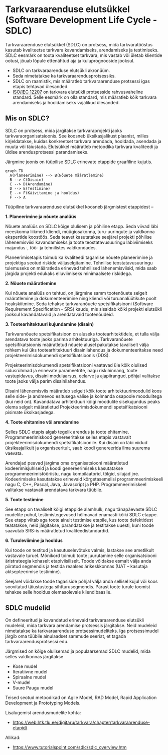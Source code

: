 # Tarkvaraarenduse elutsükkel (Software Development Life Cycle - SDLC)

Tarkvaraarenduse elutsükkel (SDLC) on protsess, mida tarkvaratööstus kasutab kvaliteetse tarkvara kavandamiseks, arendamiseks ja testimiseks. SDLC eesmärk on toota kvaliteetset tarkvara, mis vastab või ületab klientide ootusi, jõuab lõpule ettenähtud aja ja kuluprognooside jooksul.

- SDLC on tarkvaraarenduse elutsükli akronüüm.
- Seda nimetatakse ka tarkvaraarendusprotsessiks.
- SDLC on raamistik, mis määratleb tarkvaraarenduse protsessi igas etapis tehtavad ülesanded.
- [ISO/IEC 12207](https://www.iso.org/standard/43447.html) on tarkvara elutsükli protsesside rahvusvaheline standard. Selle eesmärk on olla standard, mis määratleb kõik tarkvara arendamiseks ja hooldamiseks vajalikud ülesanded.

## Mis on SDLC?

SDLC on protsess, mida järgitakse tarkvaraprojekti jaoks tarkvaraorganisatsioonis. See koosneb üksikasjalikust plaanist, milles kirjeldatakse, kuidas konkreetset tarkvara arendada, hooldada, asendada ja muuta või täiustada. Elutsükkel määratleb metoodika tarkvara kvaliteedi ja üldise arendusprotsessi parandamiseks.

Järgmine joonis on tüüpilise SDLC erinevate etappide graafiline kujutis.

```mermaid
graph TD
  A(Planeerimine) --> B(Nõuete määratlemine)
  B --> C(Disain)
  C --> D(Arendamine)
  D --> E(Testimine)
  E --> F(Käivitamine ja hooldus)
  F --> A
```

Tüüpiline tarkvaraarenduse elutsükkel koosneb järgmistest etappidest –

**1\. Planeerimine ja nõuete analüüs**

Nõuete analüüs on SDLC kõige olulisem ja põhiline etapp. Seda viivad läbi meeskonna liikmed kliendi, müügiosakonna, turu-uuringute ja valdkonna ekspertide koostöös. Seda teavet kasutatakse seejärel projekti põhilise lähenemisviisi kavandamiseks ja toote teostatavusuuringu läbiviimiseks majandus-, töö- ja tehnilistes valdkondades.

Planeerimisetapis toimub ka kvaliteedi tagamise nõuete planeerimine ja projektiga seotud riskide väljaselgitamine. Tehnilise teostatavusuuringu tulemuseks on määratleda erinevad tehnilised lähenemisviisid, mida saab järgida projekti edukaks elluviimiseks minimaalsete riskidega.

**2\. Nõuete määratlemine**

Kui nõuete analüüs on tehtud, on järgmine samm tootenõuete selgelt määratlemine ja dokumenteerimine ning kliendi või turuanalüütikute poolt heakskiitmine. Seda tehakse tarkvaranõuete spetsifikatsiooni (Software Requirement Specification - SRS) kaudu, mis sisaldab kõiki projekti elutsükli jooksul kavandatavaid ja arendatavaid tootenõudeid.

**3\. Tootearhitektuuri kujundamine (disain)**

Tarkvaranõuete spetsifikatsioon on aluseks tootearhitektidele, et tulla välja arendatava toote jaoks parima arhitektuuriga. Tarkvaranõuete spetsifikatsioonis määratletud nõuete alusel pakutakse tavaliselt välja rohkem kui üks tootearhitektuuri disainilahendus ja dokumenteeritakse need projekteerimisdokumendi spetsifikatsioonis (DDS).

Projekteerimisdokumendi spetsifikatsiooni vaatavad üle kõik olulised sidusrühmad ja erinevate parameetrite, nagu riskihinnang, toote vastupidavus, disaini modulaarsus, eelarve ja ajapiirangud, põhjal valitakse toote jaoks välja parim disainilahendus.

Disaini lähenemisviis määratleb selgelt kõik toote arhitektuurimoodulid koos selle side- ja andmevoo esitusega välise ja kolmanda osapoole moodulitega (kui neid on). Kavandatava arhitektuuri kõigi moodulite sisekujundus peaks olema selgelt määratletud Projekteerimisdokumendi spetsifikatsiooni pisimate üksikasjadega.

**4\. Toote ehitamine või arendamine**

Selles SDLC etapis algab tegelik arendus ja toote ehitamine. Programmeerimiskood genereeritakse selles etapis vastavalt projekteerimisdokumendi spetsifikatsioonile. Kui disain on läbi viidud üksikasjalikult ja organiseeritult, saab koodi genereerida ilma suurema vaevata.

Arendajad peavad järgima oma organisatsiooni määratletud kodeerimisjuhiseid ja koodi genereerimiseks kasutatakse programmeerimistööriistu, nagu kompilaatorid, tõlgid, silujad jne. Kodeerimiseks kasutatakse erinevaid kõrgetasemelisi programmeerimiskeeli nagu C, C++, Pascal, Java, Javascript ja PHP. Programmeerimiskeel valitakse vastavalt arendatava tarkvara tüübile.

**5\. Toote testimine**

See etapp on tavaliselt kõigi etappide alamhulk, nagu tänapäevaste SDLC mudelite puhul, testimistegevused hõlmavad enamasti kõiki SDLC etappe. See etapp viitab aga toote ainult testimise etapile, kus toote defektidest teatatakse, neid jälgitakse, parandatakse ja testitakse uuesti, kuni toode saavutab SRS-is määratletud kvaliteedistandardid.

**6\. Turuleviimine ja hooldus**

Kui toode on testitud ja kasutuselevõtuks valmis, lastakse see ametlikult vastavale turuel. Mõnikord toimub toote juurutamine selle organisatsiooni äristrateegia kohaselt etapiviisiliselt. Toode võidakse esmalt välja anda piiratud segmendis ja testida reaalses ärikeskkonnas (UAT – kasutaja aktsepteerimise testimine).

Seejärel võidakse toode tagasiside põhjal välja anda sellisel kujul või koos soovitatud täiustustega sihtturusegmendis. Pärast toote turule toomist tehakse selle hooldus olemasolevale kliendibaasile.

## SDLC mudelid

On defineeritud ja kavandatud erinevaid tarkvaraarenduse elutsükli mudeleid, mida tarkvara arendamise protsessis järgitakse. Neid mudeleid nimetatakse ka tarkvaraarenduse protsessimudeliteks. Iga protsessimudel järgib oma tüübile ainulaadset sammude seeriat, et tagada tarkvaraarendusprotsessi edu.

Järgmised on kõige olulisemad ja populaarsemad SDLC mudelid, mida selles valdkonnas järgitakse

- Kose mudel
- Iteratiivne mudel
- Spiraalne mudel
- V-mudel
- Suure Paugu mudel

Teised seotud metoodikad on Agile Model, RAD Model, Rapid Application Development ja Prototyping Models.

Lisalugemist arendusmudelite kohta: 
- https://web.htk.tlu.ee/digitaru/tarkvara/chapter/tarkvaraarenduse-etapid/

Allikad:
- https://www.tutorialspoint.com/sdlc/sdlc_overview.htm
